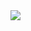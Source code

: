 <a href="https://moviegen.vercel.app/">
  <img src="https://davidlucas.vercel.app/assets/movie-gen-background.png">
</a>
